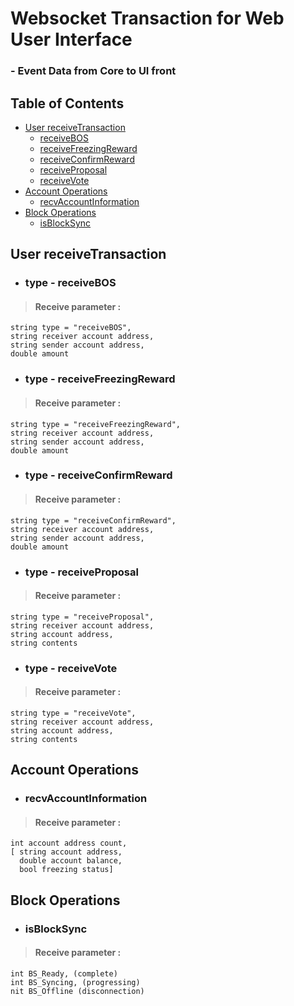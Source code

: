 # Websocket Transaction for Web User Interface 
### - Event Data from Core to UI front

## Table of Contents

  - [User receiveTransaction](#user-receivetransaction)
    - [receiveBOS](#type---receivebos)
    - [receiveFreezingReward](#type---receivefreezingreward)
    - [receiveConfirmReward](#type---receiveconfirmreward)
    - [receiveProposal](#type---receiveproposal)
    - [receiveVote](#type---receivevote)
  - [Account Operations](#account-operations)
    - [recvAccountInformation](#recvaccountinformation)
 - [Block Operations](#block-operations)
    - [isBlockSync](#isblocksync)

## User receiveTransaction

- ### type - receiveBOS

>#### Receive parameter :
```
string type = "receiveBOS", 
string receiver account address, 
string sender account address, 
double amount
```

- ### type - receiveFreezingReward

>#### Receive parameter :
```
string type = "receiveFreezingReward", 
string receiver account address, 
string sender account address, 
double amount
```

- ### type - receiveConfirmReward

>#### Receive parameter :
```
string type = "receiveConfirmReward", 
string receiver account address, 
string sender account address, 
double amount
```

- ### type - receiveProposal

>#### Receive parameter :
```
string type = "receiveProposal",
string receiver account address, 
string account address, 
string contents
```

- ### type - receiveVote

>#### Receive parameter :
```
string type = "receiveVote", 
string receiver account address, 
string account address, 
string contents
```

## Account Operations

- ### recvAccountInformation

>#### Receive parameter :
```
int account address count,
[ string account address, 
  double account balance, 
  bool freezing status]
```

## Block Operations

- ### isBlockSync

>#### Receive parameter :
```
int BS_Ready, (complete)
int BS_Syncing, (progressing)
nit BS_Offline (disconnection)
```

